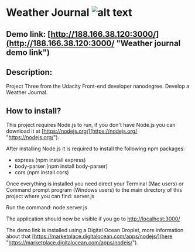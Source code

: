 # Weather Journal ![alt text][logo]
[logo]: https://alexpwls.github.io/personal-blog-website/images/favicon/favicon-16x16.png "Purple dot"

Demo link: [http://188.166.38.120:3000/](http://188.166.38.120:3000/ "Weather journal demo link")
---

## Description:

Project Three from the Udacity Front-end developer nanodegree. Develop a Weather Journal.

## How to install?

This project requires Node.js to run, if you don't have Node.js you can download it at [https://nodejs.org/](https://nodejs.org/ "https://nodejs.org/").

After installing Node.js it is required to install the following npm packages:

* express (npm install express)
* body-parser (npm install body-parser)
* cors (npm install cors)

Once everything is installed you need direct your Terminal (Mac users) or Command prompt program (Windows users) to the main directory of this project where you can find: server.js

Run the command: node server.js

The application should now be visible if you go to [http://localhost:3000/](http://localhost:3000/ "http://localhost:3000/")

The demo link is installed using a Digital Ocean Droplet, more information about that [https://marketplace.digitalocean.com/apps/nodejs/](here "https://marketplace.digitalocean.com/apps/nodejs/").
